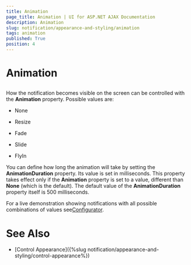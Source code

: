 ```yaml
---
title: Animation
page_title: Animation | UI for ASP.NET AJAX Documentation
description: Animation
slug: notification/appearance-and-styling/animation
tags: animation
published: True
position: 4
---
```


# Animation



## 

How the notification becomes visible on the screen can be controlled with the __Animation__ property. Possible values are:

* None

* Resize

* Fade

* Slide

* FlyIn

You can define how long the animation will take by setting the __AnimationDuration__ property. Its value is set in milliseconds. This property takes effect only if the __Animation__ property is set to a value, different than __None__ (which is the default). The default value of the __AnimationDuration__ property itself is 500 milliseconds.

For a live demonstration showing notifications with all possible combinations of values see[Configurator](http://demos.telerik.com/aspnet-ajax/notification/examples/configurator/defaultcs.aspx).

# See Also

 * [Control Appearance]({%slug notification/appearance-and-styling/control-appearance%})
